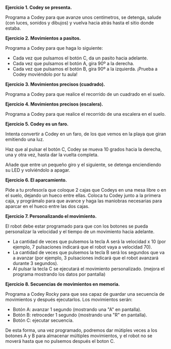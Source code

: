 **Ejercicio 1. Codey se presenta.**

Programa a Codey para que avanze unos centímetros, se detenga, salude (con luces, sonidos y dibujos) y vuelva hacia atrás hasta el sitio donde estaba.

**Ejercicio 2. Movimientos a pasitos.**

Programa a Codey para que haga lo siguiente:
- Cada vez que pulsamos el botón C, da un pasito hacia adelante.
- Cada vez que pulsamos el botón A, gira 90º a la derecha.
- Cada vez que pulsamos el botón B, gira 90º a la izquierda.
¡Prueba a Codey moviéndolo por tu aula!

**Ejercicio 3. Movimientos precisos (cuadrado).**

Programa a Codey para que realice el recorrido de un cuadrado en el suelo.

**Ejercicio 4. Movimientos precisos (escalera).**

Programa a Codey para que realice el recorrido de una escalera en el suelo.

**Ejercicio 5. Codey es un faro.**

Intenta convertir a Codey en un faro, de los que vemos en la playa que giran emitiendo una luz.

Haz que al pulsar el botón C, Codey se mueva 10 grados hacia la derecha, una y otra vez, hasta dar la vuelta completa.

Añade que entre un pequeño giro y el siguiente, se detenga enciendiendo su LED y volviéndolo a apagar.

**Ejercicio 6. El aparcamiento.**

Pide a tu profesor/a que coloque 2 cajas que Codeys en una mesa libre o en el suelo, dejando un hueco entre ellas. Coloca tu Codey junto a la primera caja, y prográmalo para que avance y haga las maniobras necesarias para aparcar en el hueco entre las dos cajas.

**Ejercicio 7. Personalizando el movimiento.**

El robot debe estar programado para que con los botones se pueda personalizar la velocidad y el tiempo de un movimiento hacia adelante.
- La cantidad de veces que pulsemos la tecla A será la velocidad x 10 (por ejemplo, 7 pulsaciones indicará que el robot vaya a velocidad 70).
- La cantidad de veces que pulsemos la tecla B será los segundos que va a avanzar (por ejemplo, 3 pulsaciones indicará que el robot avanzará durante 3 segundos).
- Al pulsar la tecla C se ejecutará el movimiento personalizado.
(mejora el programa mostrando los datos por pantalla)

**Ejercicio 8. Secuencias de movimientos en memoria.**

Programa a Codey Rocky para que sea capaz de guardar una secuencia de movimientos y después ejecutarlos. Los movimientos serán:
- Botón A: avanzar 1 segundo (mostrando una "A" en pantalla).
- Botón B: retroceder 1 segundo (mostrando una "R" en pantalla).
- Botón C: ejecutar secuencia.

De esta forma, una vez programado, podremos dar mútiples veces a los botones A y B para almacenar múltiples movimientos, y el robot no se moverá hasta que no pulsemos después el boton C. 
